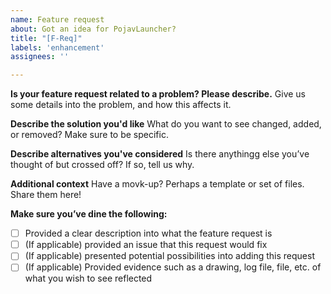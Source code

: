 ```yaml
---
name: Feature request
about: Got an idea for PojavLauncher?
title: "[F-Req]"
labels: 'enhancement'
assignees: ''

---
```


**Is your feature request related to a problem? Please describe.**
Give us some details into the problem, and how this affects it.

**Describe the solution you'd like**
What do you want to see changed, added, or removed? Make sure to be specific.

**Describe alternatives you've considered**
Is there anythingg else you’ve thought of but crossed off? If so, tell us why.

**Additional context**
Have a movk-up? Perhaps a template or set of files. Share them here!

**Make sure you’ve dine the following:**
- [ ] Provided a clear description into what the feature request is
- [ ] (If applicable) provided an issue that this request would fix
- [ ] (If applicable) presented potential possibilities into adding this request
- [ ] (If applicable) Provided evidence such as a drawing, log file, file, etc. of what you wish to see reflected
